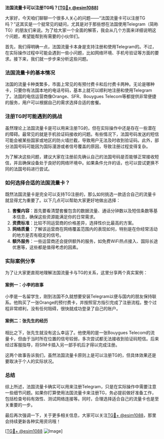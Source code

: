 **法国流量卡可以注册TG吗？[[TG💪+ @esim1088](https://t.me/s/esim1088)]**

大家好，今天咱们聊聊一个很多人关心的问题——“法国流量卡可以注册TG吗？”这其实是一个挺常见的疑问，尤其是对于那些想在法国使用Telegram（简称TG）的朋友们来说。为了给大家一个全面的解答，我会从几个方面来详细说明这个问题，希望能帮到有需要的小伙伴们。

首先，我们得明确一点，法国流量卡本身是支持注册和使用Telegram的。不过，在实际操作过程中可能会遇到一些小问题，比如网络环境、手机号验证等方面的要求。接下来，我们就一步步来分析这些问题。

### 法国流量卡的基本情况

法国的流量卡种类繁多，市面上常见的有预付费卡和后付费卡两种。无论是哪种卡，只要你有法国本地的电话号码，基本上就可以顺利地注册和使用Telegram了。法国的电信运营商像Orange、SFR、Bouygues Telecom等都提供非常便捷的服务，用户可以根据自己的需求选择合适的套餐。

### 注册TG时可能遇到的挑战

虽然理论上法国流量卡是可以用来注册TG的，但在实际操作中还是存在一些潜在的障碍。最常见的就是手机验证码接收的问题。有些情况下，法国号码发送的短信可能会被某些国家或地区的防火墙拦截，导致用户无法及时收到验证码。此外，部分法国号码可能因为国际漫游或者信号覆盖的原因，导致注册过程变得复杂。

为了解决这些问题，建议大家在注册前先确认自己的法国号码是否能够正常接收短信，并且确保设备处于良好的网络环境中。如果条件允许的话，也可以尝试更换不同的法国号码进行尝试。

### 如何选择合适的法国流量卡？

既然法国流量卡是完全可以支持TG注册的，那么如何挑选一款适合自己的流量卡就显得尤为重要了。以下几点可以帮助大家更好地做出选择：

1. **套餐内容**：首先要看清楚套餐包含的数据流量、通话分钟数以及短信条数等基本信息，确保这些资源能满足你的日常需求。
2. **资费标准**：比较不同运营商的价格差异，选择性价比最高的方案。
3. **网络质量**：了解该运营商在网络覆盖范围内的表现如何，特别是在你经常活动的地方是否有稳定的信号。
4. **额外服务**：一些运营商还会提供额外的服务，如免费WiFi热点接入、国际长途优惠等，这些都是值得考虑的因素。

### 实际案例分享

为了让大家更直观地理解法国流量卡与TG的关系，这里分享两个真实案例：

#### 案例一：小李的故事
小李是一名留学生，刚到法国不久就想要安装Telegram以便与国内的朋友保持联系。他购买了一张Orange的预付费卡，并按照官方指引完成了注册流程。整个过程非常顺利，没有任何阻碍，很快就成功登录了自己的账户。

#### 案例二：张先生的经历
相比之下，张先生就没有这么幸运了。他使用的是一张Bouygues Telecom的流量卡，但由于当时所在位置的信号较弱，多次尝试都无法接收到验证码短信。后来经过客服指导，将SIM卡插入另一部手机后才得以完成注册。

这两个故事告诉我们，虽然法国流量卡原则上是可以注册TG的，但具体效果还是要取决于个人的实际状况。

### 总结

综上所述，法国流量卡确实可以用来注册Telegram，只是在实际操作中需要注意一些细节问题。如果你打算使用法国流量卡来注册TG，务必提前做好准备工作，包括检查号码有效性、测试网络连接等。同时，合理选择适合自己的流量卡也是至关重要的一步。

最后再次强调一下，关于更多相关信息，大家可以关注[TG💪+ @esim1088](https://t.me/s/esim1088)，那里会持续更新各种实用资讯哦！

[[TG💪+ @esim1088](https://t.me/s/esim1088) ![Image](https://i.postimg.cc/4NQfJmqS/Snipaste-2025-05-13-00-14-12.png)]